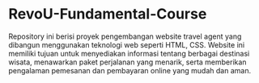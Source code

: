 # RevoU-Fundamental-Course
Repository ini berisi proyek pengembangan website travel agent yang dibangun menggunakan teknologi web seperti HTML, CSS. Website ini memiliki tujuan untuk menyediakan informasi tentang berbagai destinasi wisata, menawarkan paket perjalanan yang menarik, serta memberikan pengalaman pemesanan dan pembayaran online yang mudah dan aman.
